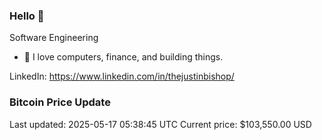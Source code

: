 ### Hello 🤙  

Software Engineering

- 🔭 I love computers, finance, and building things.
  
LinkedIn: https://www.linkedin.com/in/thejustinbishop/  



































































































































































































### Bitcoin Price Update
Last updated: 2025-05-17 05:38:45 UTC
Current price: $103,550.00 USD
